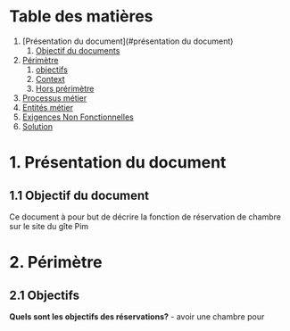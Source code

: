 # Table des matières
1. [Présentation du document](#présentation du document)
	1. [Objectif du documents](#objectifdudocument)
2. [Périmètre](#perimetre)
	1. [objectifs](#objectifs)
	2. [Context](#context)
	3. [Hors prérimètre](#horsperimetre)
3. [Processus métier](processusmetier)
4. [Entités métier](#entitermetier)
5. [Exigences Non Fonctionnelles](#exigencesnonfonctionnelles)
6. [Solution](#solution)

# 1. Présentation du document
## 1.1 Objectif du document
Ce document à pour but de décrire la fonction de réservation de chambre sur le site du gîte Pim

# 2. Périmètre
## 2.1 Objectifs
**Quels sont les objectifs des réservations?**
	- avoir une chambre pour 